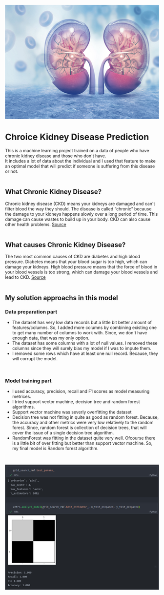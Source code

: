 <p align="center">
  <img src="imgs\banner.jpg" width="1000" >
</p>

# Chroice Kidney Disease Prediction
This is a machine learning project trained on a data of people who have chronic kidney disease and those who don't have.
<br/>
It includes a lot of data about the individual and I used that feature to make an optimal model that will predict if someone is suffering from this disease or not.
<br/><br/>
## What Chronic Kidney Disease?
Chronic kidney disease (CKD) means your kidneys are damaged and can't filter blood the way they should. The disease is called “chronic” because the damage to your kidneys happens slowly over a long period of time. This damage can cause wastes to build up in your body. CKD can also cause other health problems. [Source](https://www.niddk.nih.gov/health-information/kidney-disease/chronic-kidney-disease-ckd/what-is-chronic-kidney-disease)
<br/><br/>
## What causes Chronic Kidney Disease?
The two most common causes of CKD are diabetes and high blood pressure. Diabetes means that your blood sugar is too high, which can damage your kidneys. High blood pressure means that the force of blood in your blood vessels is too strong, which can damage your blood vessels and lead to CKD. [Source](https://www.kidneyfund.org/all-about-kidneys/chronic-kidney-disease-ckd)
<br/><br/>
## My solution approachs in this model
### Data preparation part
- The dataset has very low data records but a little bit better amount of features/columns. So, I added more columns by combining existing one to get many number of columns to work with. Since, we don't have enough data, that was my only option.
- The dataset has some columns with a lot of null values. I removed these columns since they will surely bias my model if I was to impute them.
- I removed some rows which have at least one null record. Because, they will corrupt the model.
<br/>

### Model training part
- I used accuracy, precision, recall and F1 scores as model measuring metrices.
- I tried support vector machine, decision tree and random forest algorithms.
- Support vector machine was severly overfitting the dataset
- Decision tree was not fitting in quite as good as random forest. Because, the accuracy and other metrics were very low relatively to the random forest. Since, random forest is collection of decision trees, that will cover the issue of a single decision tree algorithm.
- RandomForest was fitting in the dataset quite very well. Ofcourse there is a little bit of over fitting but better than support vector machine. So, my final model is Random forest algorithm.
<br/>
<p align="center">
  <img src="imgs\rec.png" width="700" >
</p>